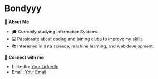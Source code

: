 # Bondyyy

👋 **About Me**
- 🎓 Currently studying Information Systems.
- 💻 Passionate about coding and joining clubs to improve my skills.
- 📚 Interested in data science, machine learning, and web development.

🔗 **Connect with me**
- LinkedIn: [Your LinkedIn](https://www.linkedin.com/in/yourprofile/)
- Email: [Your Email](mailto:your.email@example.com)
